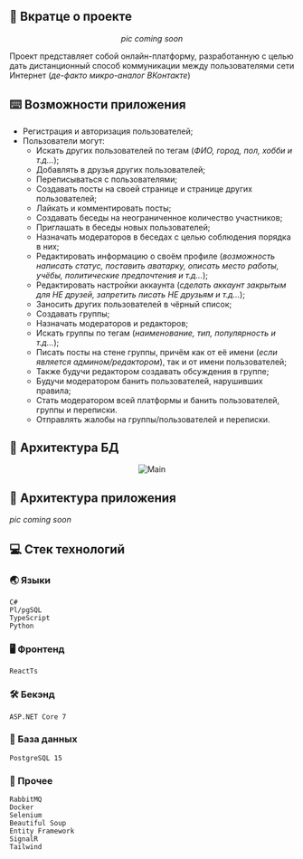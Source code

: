 ## :bookmark_tabs: Вкратце о проекте

<div align="center">

*pic coming soon*

</div>

Проект представляет собой онлайн-платформу, разработанную с целью дать дистанционный способ коммуникации между пользователями сети Интернет (*де-факто микро-аналог ВКонтакте*)

## :keyboard: Возможности приложения

- Регистрация и авторизация пользователей;
- Пользователи могут:
	- Искать других пользователей по тегам (*ФИО, город, пол, хобби и т.д...*);
	- Добавлять в друзья других пользователей;
	- Переписываться с пользователями;
	- Создавать посты на своей странице и странице других пользователей;
	- Лайкать и комментировать посты;
	- Создавать беседы на неограниченное количество участников;
	- Приглашать в беседы новых пользователей;
	- Назначать модераторов в беседах с целью соблюдения порядка в них;
	- Редактировать информацию о своём профиле (*возможность написать статус, поставить аватарку, описать место работы, учёбы, политические предпочтения и т.д...*);
	- Редактировать настройки аккаунта (*сделать аккаунт закрытым для НЕ друзей, запретить писать НЕ друзьям и т.д...*);
	- Заносить других пользователей в чёрный список;
	- Создавать группы;
	- Назначать модераторов и редакторов;
	- Искать группы по тегам (*наименование, тип, популярность и т.д...*);
	- Писать посты на стене группы, причём как от её имени (*если является админом/редактором*), так и от имени пользователей;
	- Также будучи редактором создавать обсуждения в группе;
	- Будучи модератором банить пользователей, нарушивших правила;
	- Стать модератором всей платформы и банить пользователей, группы и переписки.
	- Отправлять жалобы на группы/пользователей и переписки.

## :floppy_disk: Архитектура БД

<div align="center">

![Main](https://user-images.githubusercontent.com/86602542/229361443-10c56148-343b-4f3c-ba13-57898b9cbbc0.svg)

</div>

## :game_die: Архитектура приложения

*pic coming soon*

## :computer: Стек технологий
### :earth_asia: Языки
```
C#
Pl/pgSQL
TypeScript
Python
```
### :desktop_computer: Фронтенд
```
ReactTs
```
### :hammer_and_wrench: Бекэнд
```
ASP.NET Core 7
```
### :floppy_disk: База данных
```
PostgreSQL 15
```
### :scroll: Прочее
```
RabbitMQ
Docker
Selenium
Beautiful Soup
Entity Framework
SignalR
Tailwind
```